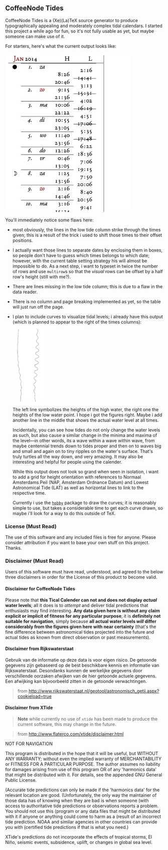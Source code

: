 

## CoffeeNode Tides

CoffeeNode Tides is a (Xe)(La)TeX source generator to produce typographically appealing and moderately complex
tidal calendars. I started this project a while ago for fun, so it's not fully usable as yet, but maybe
someone can make use of it.

For starters, here's what the current output looks like:

<img src='https://github.com/loveencounterflow/coffeenode-tides/raw/master/art/Screen%20Shot%202014-03-20%20at%2020.47.55.png' width=400px>

You'll immediately notice some flaws here:

* most obviously, the lines in the low tide column strike through the times given; this is a result of the
  trick i used to shift those times to their offset positions.

* I actually want those lines to separate dates by enclosing them in boxes, so people don't have to guess
  which times belongs to which date; however, with the current table setting strategy his will almost
  be impossible to do. As a next step, i want to typeset in twice the number of rows and use `multirow`s
  so that the *visual* rows can be offset by a half row's height (still with me?).

* There are lines missing in the low tide column; this is due to a flaw in the data reader.

* There is no column and page breaking implemented as yet, so the table will just run off the page.

* I plan to include curves to visualize tidal levels; i already have this output (which is planned to appear
  to the right of the times columns):

  <img src='https://github.com/loveencounterflow/coffeenode-tides/raw/master/art/Screen%20Shot%202014-03-20%20at%2021.40.43.png' width=100px>

  The left line symbolizes the heights of the high water, the right one the heights of the low water
  point. I hope i got the figures right. Maybe i add another line in the middle that shows the actual water
  level at all times.

  Incidentally, you can see how tides do not only change the water levels as such, but also cause
  a similar change in the minima and maxima of the level—in other words, its a wave within a wave within
  wave, from maybe centennial trends down to tides proper and then on to waves big and small and again on to tiny
  ripples on the water's surface. That's truly turtles all the way down, and very amazing. It may also be
  interesting and helpful for people using the calender.

  While this output does not look so grand when seen in isolation, i want to add a grid for height
  orientation with references to Normaal Amsterdams Peil (NAP, Amsterdam Ordnance Datum) and Lowest
  Astronomical Tide (LAT) as well as horizontal lines to link to the respective time.

  Currently i use the [`hobby`](http://ftp.uni-erlangen.de/mirrors/CTAN/graphics/pgf/contrib/hobby/hobby_doc.pdf)
  package to draw the curves; it is reasonably simple to use, but takes a considerable time to get each
  curve drawn, so maybe i'll look for a way to do this outside of TeX.

### License (Must Read)

The use of this software and any included files is free for anyone. Please consider attribution if you
want to base your own stuff on this project. Thanks.

### Disclaimer (Must Read)

Users of this software must have read, understood, and agreed to the below three disclaimers in order for
the License of this product to become valid.

#### Disclaimer for CoffeeNode Tides

Please note that **this Tical Calender can not and does not display *actual* water levels**; all it does
is to *attempt* and deliver tidal predictions that enthusiasts may find interesting. **Any data given here
is without any claim explicit or implicit of fitness for any particular purpose**; it is **definitely not
suitable for navigation**, simply because **all actual water levels *will* differ considerably from the figures
given here with near certainty** (that's the fine difference between astronomical tides projected into the
future and actual tides as known from direct observation or past measurements).

#### Disclaimer from Rijkswaterstaat

Gebruik van de informatie op deze data is voor eigen risico. De getoonde gegevens zijn gebaseerd op de best
beschikbare kennis en informatie van Rijkswaterstaat. Desondanks kunnen de werkelijke gegevens door
verschillende oorzaken afwijken van de hier getoonde actuele gegevens. Een afwijking kan bijvoorbeeld zitten
in de getoonde verwachtingen.

> from http://www.rijkswaterstaat.nl/geotool/astronomisch_getij.aspx?cookieload=true

#### Disclaimer from XTide

> **Note** while currently no use of `xtide` has been made to produce the current software, this may change
> in the future.

> from http://www.flaterco.com/xtide/disclaimer.html

NOT FOR NAVIGATION

This program is distributed in the hope that it will be useful, but WITHOUT ANY WARRANTY; without even the
implied warranty of MERCHANTABILITY or FITNESS FOR A PARTICULAR PURPOSE.  The author assumes no liability
for damages arising from use of this program OR of any 'harmonics data' that might be distributed with it.
For details, see the appended GNU General Public License.

(Accurate tide predictions can only be made if the 'harmonics data' for the relevant location are good.
(Unfortunately, the only way the maintainer of those data has of knowing when they are bad is when someone
(with access to authoritative tide predictions or observations reports a problem.  You should not use this
(program or any data files that might be distributed with it if anyone or anything could come to harm as a
(result of an incorrect tide prediction.  NOAA and similar agencies in other countries can provide you with
(certified tide predictions if that is what you need.)

XTide's predictions do not incorporate the effects of tropical storms, El Niño, seismic events, subsidence,
uplift, or changes in global sea level.

